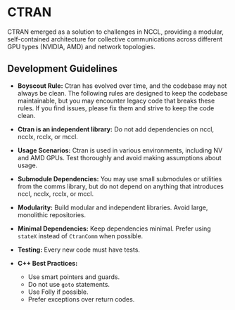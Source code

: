 # CTRAN

CTRAN emerged as a solution to challenges in NCCL, providing a modular, self-contained architecture for collective communications across different GPU types (NVIDIA, AMD) and network topologies.

## Development Guidelines

- **Boyscout Rule:**
  Ctran has evolved over time, and the codebase may not always be clean. The following rules are designed to keep the codebase maintainable, but you may encounter legacy code that breaks these rules. If you find issues, please fix them and strive to keep the code clean.

- **Ctran is an independent library:**
  Do not add dependencies on nccl, ncclx, rcclx, or mccl.

- **Usage Scenarios:**
  Ctran is used in various environments, including NV and AMD GPUs. Test thoroughly and avoid making assumptions about usage.

- **Submodule Dependencies:**
  You may use small submodules or utilities from the comms library, but do not depend on anything that introduces nccl, ncclx, rcclx, or mccl.

- **Modularity:**
  Build modular and independent libraries. Avoid large, monolithic repositories.

- **Minimal Dependencies:**
  Keep dependencies minimal. Prefer using `stateX` instead of `CtranComm` when possible.

- **Testing:**
  Every new code must have tests.

- **C++ Best Practices:**
    - Use smart pointers and guards.
    - Do not use `goto` statements.
    - Use Folly if possible.
    - Prefer exceptions over return codes.

